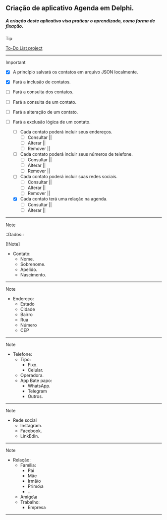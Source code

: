 ## Criação de aplicativo Agenda em Delphi.

##### A criação deste aplicativo visa praticar o aprendizado, como forma de fixação.
> [!Tip]
> [To-Do List project](https://github.com/JanairAlves/agenda/blob/main/To-Do.md)
---

> [!Important]
>  * [X] A princípio salvará os contatos em arquivo JSON localmente.
>
>	* [X] Fará a inclusão de contatos.
>	* [ ] Fará a consulta dos contatos.
>	* [ ] Fará a consulta de um contato.
>	* [ ] Fará a alteração de um contato.
>	* [ ] Fará a exclusão lógica de um contato.
>
>		* [ ] Cada contato poderá incluir seus endereços.
>		    * [ ] Consultar ||
>		    * [ ] Alterar   ||
>		    * [ ] Remover   ||
>		* [ ] Cada contato poderá incluir seus números de telefone.
>		    * [ ] Consultar ||
>		    * [ ] Alterar   ||
>		    * [ ] Remover   ||
>		* [ ] Cada contato poderá incluir suas redes sociais.
>		    * [ ] Consultar ||
>		    * [ ] Alterar   ||
>		    * [ ] Remover   ||
>		* [X] Cada contato terá uma relação na agenda.
>		    * [ ] Consultar ||
>		    * [ ] Alterar   ||
---
> [!Note]
> ::Dados::
> 
> [!Note]
> * Contato:
>	- Nome.
>	- Sobrenome.
>	- Apelido.
>	- Nascimento.
---
> [!Note]
> * Endereço:
>	- Estado
>	- Cidade
>	- Bairro
>	- Rua
>	- Número
>	- CEP
---
> [!Note]
> * Telefone:
>	- Tipo:
>		- Fixo.
>		- Celular.
>	* Operadora.
>	* App Bate papo:
>		- WhatsApp.
>		- Telegram
>		- Outros.
---
> [!Note]
> * Rede social
>	- Instagram.
>	- Facebook.
>	- LinkEdin.
---
> [!Note]
> * Relação:
>	- Família:
>		- Pai
>		- Mãe
>		- Irmã\o
>		- Primo\a
>		- ...
>	- Amigo\a
>	- Trabalho:
>		- Empresa
---
